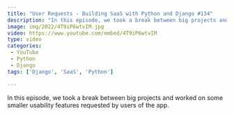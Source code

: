 ```yaml
---
title: "User Requests - Building SaaS with Python and Django #134"
description: "In this episode, we took a break between big projects and worked on some smaller usability features requested by users of the app."
image: img/2022/4T9iP6wtvIM.jpg
video: https://www.youtube.com/embed/4T9iP6wtvIM
type: video
categories:
 - YouTube
 - Python
 - Django
tags: ['Django', 'SaaS', 'Python']

---
```


In this episode, we took a break between big projects and worked on some smaller usability features requested by users of the app.
